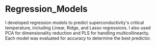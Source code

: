 # Regression_Models
I developed regression models to predict superconductivity's critical temperature, including Linear, Ridge, and Lasso regressions. I also used PCA for dimensionality reduction and PLS for handling multicollinearity. Each model was evaluated for accuracy to determine the best predictor.
